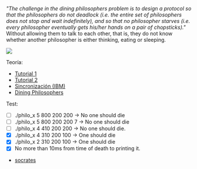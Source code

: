 _"The challenge in the dining philosophers problem is to design a protocol so that the philosophers do not deadlock (i.e. the entire set of philosophers does not stop and wait indefinitely), and so that no philosopher starves (i.e. every philosopher eventually gets his/her hands on a pair of chopsticks)."_ Without allowing them to talk to each other, that is, they do not know whether another philosopher is either thinking, eating or sleeping.

![](https://miro.medium.com/max/544/1*kTNv4zAJfdhvM9l0LiwUaA.png)

Teoría:
- [Tutorial 1](https://hpc.llnl.gov/training/tutorials/introduction-parallel-computing-tutorial)
-	[Tutorial 2](https://computing.llnl.gov/tutorials/pthreads/)
- [Sincronización (IBM)](https://www.ibm.com/support/knowledgecenter/ssw_aix_71/generalprogramming/synch_overbmort.html)
- [Dining Philosophers](http://web.eecs.utk.edu/~mbeck/classes/cs560/560/notes/Dphil/lecture.html)

Test:
- [ ] ./philo_x 5 800 200 200 -> No one should die
- [ ] ./philo_x 5 800 200 200 7 -> No one should die
- [ ] ./philo_x 4 410 200 200 -> No one should die.
- [x] ./philo_x 4 310 200 100 -> One should die
- [x] ./philo_x 2 310 200 100 -> One should die
- [x] No more than 10ms from time of death to printing it.
- [socrates](https://github.com/nesvoboda/socrates)
